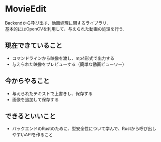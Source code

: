 # MovieEdit
Backendから呼び出す、動画処理に関するライブラリ.  
基本的にはOpenCVを利用して、与えられた動画の処理を行う.  

## 現在できていること
- コマンドラインから映像を渡し、mp4形式で出力する  
- 与えられた映像をプレビューする（簡単な動画ビューワー）  

## 今からやること
- 与えられたテキストで上書きし、保存する  
- 画像を追加して保存する  

## できるといいこと
- バックエンドのRustのために、型安全性について学んで、Rustから呼び出しやすいAPIを作ること
